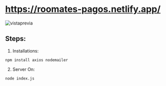 # https://roomates-pagos.netlify.app/

![vistaprevia](https://user-images.githubusercontent.com/68760595/136882965-9b957a2a-ae0b-40ff-8b51-00013003d326.png)

## Steps:

1. Installations:

```
npm install axios nodemailer
```

2. Server On:

```
node index.js
```

